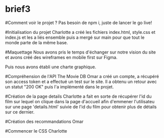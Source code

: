 # brief3

#Comment voir le projet ?
Pas besoin de npm i, juste de lancer le go live!

#Initialisation du projet
Charlotte a créé les fichiers index.html, style.css et index.js et les a liés ensemble puis a mergé sur main pour que tout le monde parte de la même base.

#Maquettage 
Nous avons pris le temps d'échanger sur notre vision du site et avons créé des wireframes en mobile first sur Figma.

Puis nous avons établi une charte graphique.

#Compréhension de l'API The Movie DB
Omar a créé un compte, a récupéré son access token et a effectué un test sur le site. Il a obtenu un retour avec un statut "200 OK" puis l'a implémenté dans le projet.

#Création de la page details
Charlotte a fait en sorte de récupérer l'id du film sur lequel on clique dans la page d'accueil afin d'emmener l'utilisateu sur une page 'details.html' suivie de l'id du film pour obtenir plus de détails sur ce dernier.

#Création des recommandations 
Omar

#Commencer le CSS
Charlotte